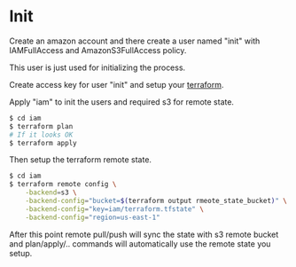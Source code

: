 # Init

Create an amazon account and there create a user named "init" with IAMFullAccess and AmazonS3FullAccess policy.

This user is just used for initializing the process.

Create access key for user "init" and setup your [terraform](https://www.terraform.io/intro/getting-started/install.html).

Apply "iam" to init the users and required s3 for remote state.

```bash
$ cd iam
$ terraform plan
# If it looks OK
$ terraform apply
```

Then setup the terraform remote state.

```bash
$ cd iam
$ terraform remote config \
    -backend=s3 \
    -backend-config="bucket=$(terraform output rmeote_state_bucket)" \
    -backend-config="key=iam/terraform.tfstate" \
    -backend-config="region=us-east-1"
```

After this point remote pull/push will sync the state with s3 remote bucket and plan/apply/.. commands will automatically use the remote state you setup.

